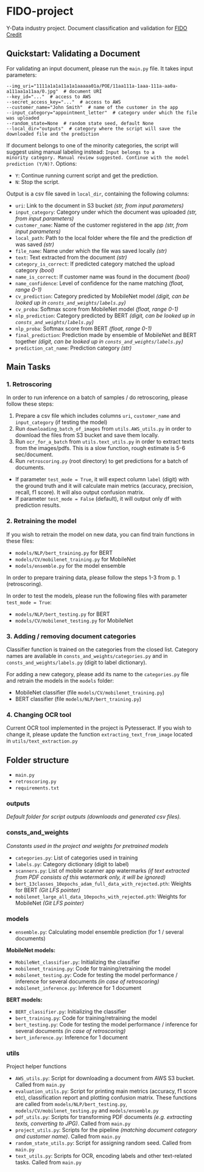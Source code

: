# FIDO-project
Y-Data industry project. 
Document classification and validation for <a href="https://gh.fido.money/">FIDO Credit</a>


## Quickstart: Validating a Document

For validating an input document, please run the <code>main.py</code> file. It takes input parameters:

```
--img_uri="1111a1a1a11a1a1aaaaa01a/POE/11aa111a-1aaa-111a-aa0a-a111aa1a11aa/0.jpg"  # document URI
--key_id="..."  # access to AWS
--secret_access_key="..."  # access to AWS
--customer_name="John Smith"  # name of the customer in the app
--input_category="appointment_letter"  # category under which the file was uploaded
--random_state=None  # random state seed, default None
--local_dir="outputs"  # category where the script will save the downloaded file and the prediction
```

If document belongs to one of the minority categories, the script will suggest using manual labeling instead: <code>Input belongs to a minority category. Manual review suggested. Continue with the model prediction (Y/N)?</code>. Options:

- <code>Y</code>: Continue running current script and get the prediction.
- <code>N</code>: Stop the script.

Output is a csv file saved in <code>local_dir</code>, containing the following columns:

- <code>uri</code>: Link to the document in S3 bucket *(str, from input parameters)*
- <code>input_category</code>: Category under which the document was uploaded *(str, from input parameters)*
- <code>customer_name</code>: Name of the customer registered in the app *(str, from input parameters)*
- <code>local_path</code>: Path to the local folder where the file and the prediction df was saved *(str)*
- <code>file_name</code>: Name under which the file was saved locally *(str)*
- <code>text</code>: Text extracted from the document *(str)*
- <code>category_is_correct</code>: If predicted category matched the upload category *(bool)*
- <code>name_is_correct</code>: If customer name was found in the document *(bool)*
- <code>name_confidence</code>: Level of confidence for the name matching *(float, range 0-1)*
- <code>cv_prediction</code>: Category predicted by MobileNet model *(digit, can be looked up in <code>consts_and_weights/labels.py</code>)*
- <code>cv_proba</code>: Softmax score from MobileNet model *(float, range 0-1)*
- <code>nlp_prediction</code>: Category predicted by BERT *(digit, can be looked up in <code>consts_and_weights/labels.py</code>)*
- <code>nlp_proba</code>: Softmax score from BERT *(float, range 0-1)*
- <code>final_prediction</code>: Prediction made by ensemble of MobileNet and BERT together *(digit, can be looked up in <code>consts_and_weights/labels.py</code>)*
- <code>prediction_cat_name</code>: Prediction category *(str)*

## Main Tasks

### 1. Retroscoring
In order to run inference on a batch of samples / do retroscoring, please follow these steps:

1. Prepare a csv file which includes columns <code>uri</code>, <code>customer_name</code> and <code>input_category</code> (if testing the model)
2. Run <code>downloading_batch_of_images</code> from <code>utils.AWS_utils.py</code> in order to download the files from S3 bucket and save them locally.
3. Run <code>ocr_for_a_batch</code> from <code>utils.text_utils.py</code> in order to extract texts from the images/pdfs. This is a slow function, rough estimate is 5-6 sec/document.
4. Run <code>retroscoring.py</code> (root directory) to get predictions for a batch of documents.

  - If parameter <code>test_mode = True</code>, it will expect column <code>label</code> (digit) with the ground truth and it will calculate main metrics (accuracy, precision, recall, f1 score). It will also output confusion matrix.
  - If parameter <code>test_mode = False</code> (default), it will output only df with prediction results.

### 2. Retraining the model
If you wish to retrain the model on new data, you can find train functions in these files:

- <code>models/NLP/bert_training.py</code> for BERT
- <code>models/CV/mobilenet_training.py</code> for MobileNet
- <code>models/ensemble.py</code> for the model ensemble

In order to prepare training data, please follow the steps 1-3 from p. 1 (retroscoring).

In order to test the models, please run the following files with parameter <code>test_mode = True</code>:

- <code>models/NLP/bert_testing.py</code> for BERT
- <code>models/CV/mobilenet_testing.py</code> for MobileNet 

### 3. Adding / removing document categories

Classifier function is trained on the categories from the closed list. Category names are available in <code>consts_and_weights/categories.py</code> and in <code>consts_and_weights/labels.py</code> (digit to label dictionary).

For adding a new category, please add its name to the <code>categories.py</code> file and retrain the models in the <code>models</code> folder:
- MobileNet classifier (file <code>models/CV/mobilenet_training.py</code>)
- BERT classifier (file <code>models/NLP/bert_training.py</code>)

### 4. Changing OCR tool
Current OCR tool implemented in the project is Pytesseract. If you wish to change it, please update the function <code>extracting_text_from_image</code> located in <code>utils/text_extraction.py</code>

## Folder structure

- <code>main.py</code>
- <code>retroscoring.py</code>
- <code>requirements.txt</code>

### outputs
*Default folder for script outputs (downloads and generated csv files).*

### consts_and_weights
*Constants used in the project and weights for pretrained models*

- <code>categories.py</code>: List of categories used in training
- <code>labels.py</code>: Category dictionary (digit to label)
- <code>scanners.py</code>: List of mobile scanner app watermarks *(if text extracted from PDF consists of this watermark only, it will be ignored)*
- <code>bert_13classes_10epochs_adam_full_data_with_rejected.pth</code>: Weights for BERT *(Git LFS pointer)*
- <code>mobilenet_large_all_data_10epochs_with_rejected.pth</code>: Weights for MobileNet *(Git LFS pointer)*

  
### models

- <code>ensemble.py</code>: Calculating model ensemble prediction (for 1 / several documents)

**MobileNet models:**
- <code>MobileNet_classifier.py</code>: Initializing the classifier
- <code>mobilenet_training.py</code>: Code for training/retraining the model
- <code>mobilenet_testing.py</code>: Code for testing the model performance / inference for several documents *(in case of retroscoring)*
- <code>mobilenet_inference.py</code>: Inference for 1 document


**BERT models:**
- <code>BERT_classifier.py</code>: Initializing the classifier
- <code>bert_training.py</code>: Code for training/retraining the model
- <code>bert_testing.py</code>: Code for testing the model performance / inference for several documents *(in case of retroscoring)*
- <code>bert_inference.py</code>: Inference for 1 document

### utils
Project helper functions
- <code>AWS_utils.py</code>: Script for downloading a document from AWS S3 bucket. Called from <code>main.py</code>
- <code>evaluation_utils.py</code>: Script for printing main metrics (accuracy, f1 score etc), classification report and plotting confusion matrix. These functions are called from <code>models/NLP/bert_testing.py</code>, <code>models/CV/mobilenet_testing.py</code> and <code>models/ensemble.py</code>
- <code>pdf_utils.py</code>: Scripts for transforming PDF documents *(e.g. extracting texts, converting to JPG)*. Called from <code>main.py</code>
- <code>project_utils.py</code>: Scripts for the pipeline *(matching document category and customer name)*. Called from <code>main.py</code>
- <code>random_state_utils.py</code>: Script for assigning random seed. Called from <code>main.py</code>
- <code>text_utils.py</code>: Scripts for OCR, encoding labels and other text-related tasks. Called from <code>main.py</code>

